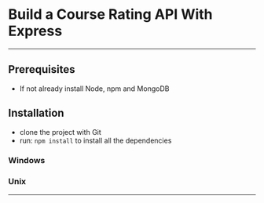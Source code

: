 # Build a Course Rating API With Express
---
## Prerequisites

- If not already install Node, npm and MongoDB

## Installation

- clone the project with Git
- run: `npm install` to install all the dependencies

### Windows

### Unix

---
